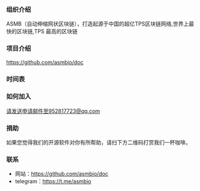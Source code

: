 ### 组织介绍

ASMB（自动伸缩网状区块链），打造起源于中国的超亿TPS区块链网络,世界上最快的区块链,TPS 最高的区块链

### 项目介绍

https://github.com/asmbio/doc
### 时间表

### 如何加入
请发送申请邮件至952817723@qq.com

### 捐助
如果您觉得我们的开源软件对你有所帮助，请扫下方二维码打赏我们一杯咖啡。

### 联系
- 网站：https://github.com/asmbio/doc
- telegram：https://t.me/asmbio

